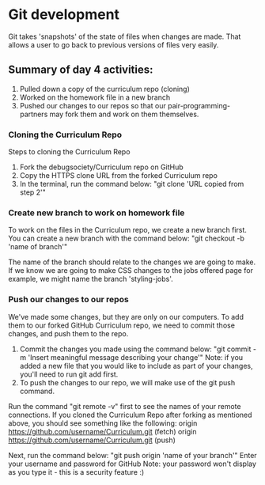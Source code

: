 # Git development
Git takes 'snapshots' of the state of files when changes are made. That allows a user to go back to previous versions of files very easily.

## Summary of day 4 activities:
1. Pulled down a copy of the curriculum repo (cloning)
2. Worked on the homework file in a new branch
3. Pushed our changes to our repos so that our pair-programming-partners may fork them 
and work on them themselves.

### Cloning the Curriculum Repo
Steps to cloning the Curriculum Repo
1. Fork the debugsociety/Curriculum repo on GitHub
2. Copy the HTTPS clone URL from the forked Curriculum repo
3. In the terminal, run the command below:
"git clone 'URL copied from step 2'"

### Create new branch to work on homework file
To work on the files in the Curriculum repo, we create a new branch first.
You can create a new branch with the command below:
"git checkout -b 'name of branch'"

The name of the branch should relate to the changes we are going to make.
If we know we are going to make CSS changes to the jobs offered page for 
example, we might name the branch 'styling-jobs'.

### Push our changes to our repos
We've made some changes, but they are only on our computers. To add them to
our forked GitHub Curriculum repo, we need to commit those changes, and push
them to the repo.
1. Commit the changes you made using the command below:
"git commit -m 'Insert meaningful message describing your change'"
Note: if you added a new file that you would like to include as part of your 
changes, you'll need to run git add first.
2. To push the changes to our repo, we will make use of the git push command.

Run the command "git remote -v" first to see the names of your remote connections. 
If you cloned the Curriculum Repo after forking as mentioned above, you should see 
something like the following:
origin https://github.com/username/Curriculum.git (fetch)
origin https://github.com/username/Curriculum.git (push)

Next, run the command below:
"git push origin 'name of your branch'"
Enter your username and password for GitHub
Note: your password won't display as you type it - this is a security feature :)